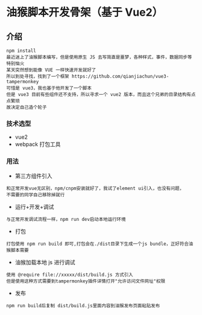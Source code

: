 # 油猴脚本开发骨架（基于 Vue2）

## 介绍

```text
npm install
最近迷上了油猴脚本编写，但是使用原生 JS 去写简直是噩梦，各种样式，事件，数据同步等特别恼火
某天突然想到能像 VUE 一样快速开发就好了
所以到处寻找，找到了一个框架 https://github.com/qianjiachun/vue3-tampermonkey
可惜是 vue3，我也基于他开发了一个脚本
但是 vue3 目前有些组件还不支持，所以寻求一个 vue2 版本，而且这个兄弟的目录结构有点点繁琐
故决定自己造个轮子
```

### 技术选型

- vue2
- webpack 打包工具

### 用法

- 第三方组件引入

```text
和正常开发vue无区别，npm/cnpm安装就好了，我试了element ui引入，也没有问题，
不需要的同学自己移除掉就行
```

- 运行+开发+调试

```text
与正常开发调试流程一样，npm run dev启动本地运行环境
```

- 打包

```text
打包使用 npm run build 即可,打包会在./dist目录下生成一个js bundle，正好符合油猴脚本需要
```

- 油猴加载本地 js 进行调试

```text
使用 @require file://xxxxx/dist/build.js 方式引入
但是使用这种方式需要到tampermonkey插件详情打开"允许访问文件网址"权限
```

- 发布

```text
npm run build后复制 dist/build.js里面内容到油猴发布页面粘贴发布
```
